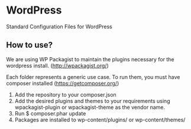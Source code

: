 # WordPress
Standard Configuration Files for WordPress

## How to use?
We are using WP Packagist to maintain the plugins necessary for the wordpress install. (http://wpackagist.org/)

Each folder represents a generic use case. To run them, you must have composer installed (https://getcomposer.org/) 

1. Add the repository to your composer.json
2. Add the desired plugins and themes to your requirements using wpackagist-plugin or wpackagist-theme as the vendor name.
3. Run $ composer.phar update
4. Packages are installed to wp-content/plugins/ or wp-content/themes/